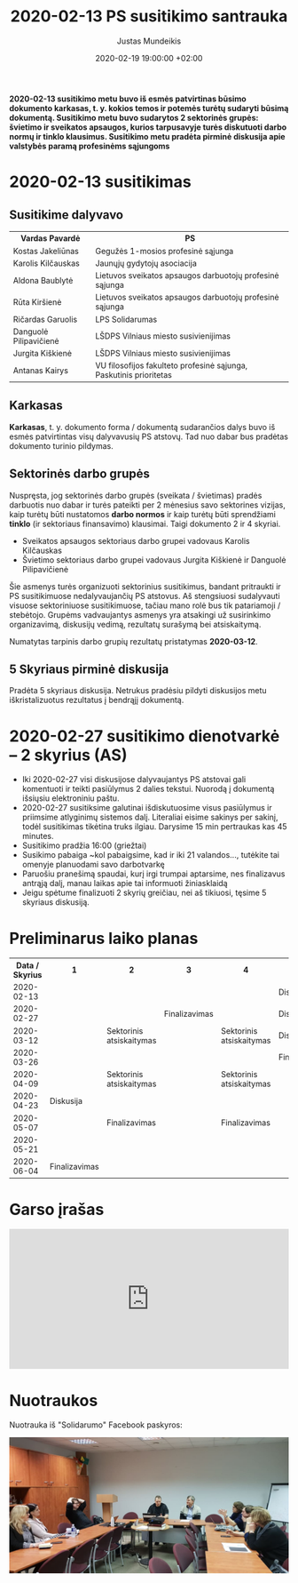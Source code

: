 ﻿---
title:      2020-02-13 PS susitikimo santrauka
date:       2020-02-19 19:00:00 +02:00
author:     Justas Mundeikis
layout:     post
comments:   true
citation:   true
permalink:  /2020/02/19/PS-susutikimo-santrauka/
image:      /assets/2020/02/19/PS_susitikimas_2020-02-13.jpg
thumbnail:  /assets/2020/02/19/thumb.PS_susitikimas_2020-02-13.jpg
categories:
  - Profesinės sąjungos
tags:
  - Profesinės sąjungos
---

**2020-02-13 susitikimo metu buvo iš esmės patvirtinas būsimo dokumento karkasas, t. y. kokios temos ir potemės turėtų sudaryti būsimą dokumentą. Susitikimo metu buvo sudarytos 2 sektorinės grupės: švietimo ir sveikatos apsaugos, kurios tarpusavyje turės diskutuoti darbo normų ir tinklo klausimus. Susitikimo metu pradėta pirminė diskusija apie valstybės paramą profesinėms sąjungoms**<!--more-->

# 2020-02-13 susitikimas

## Susitikime dalyvavo

<table><tr><th>Vardas Pavardė</th><th>PS</th></tr><tr><td>Kostas Jakeliūnas</td><td>Gegužės 1-mosios profesinė sąjunga</td></tr><tr><td>Karolis Kilčauskas</td><td>Jaunųjų gydytojų asociacija</td></tr><tr><td>Aldona Baublytė</td><td>Lietuvos sveikatos apsaugos darbuotojų profesinė sąjunga</td></tr><tr><td>Rūta Kiršienė</td><td>Lietuvos sveikatos apsaugos darbuotojų profesinė sąjunga</td></tr><tr><td>Ričardas Garuolis</td><td>LPS Solidarumas</td></tr><tr><td>Danguolė Pilipavičienė</td><td>LŠDPS Vilniaus miesto susivienijimas</td></tr><tr><td>Jurgita Kiškienė</td><td>LŠDPS Vilniaus miesto susivienijimas</td></tr><tr><td>Antanas Kairys</td><td>VU filosofijos fakulteto profesinė sąjunga, Paskutinis prioritetas</td></tr></table>

## Karkasas

**Karkasas**, t. y. dokumento forma / dokumentą sudarančios dalys buvo iš esmės patvirtintas visų dalyvavusių PS atstovų. Tad nuo dabar bus pradėtas dokumento turinio pildymas.

## Sektorinės darbo grupės

Nuspręsta, jog sektorinės darbo grupės (sveikata / švietimas) pradės darbuotis nuo dabar ir turės pateikti per 2 mėnesius savo sektorines vizijas, kaip turėtų būti nustatomos **darbo normos** ir kaip turėtų būti sprendžiami **tinklo** (ir sektoriaus finansavimo) klausimai. Taigi dokumento 2 ir 4 skyriai.

* Sveikatos apsaugos sektoriaus darbo grupei vadovaus Karolis Kilčauskas
* Švietimo sektoriaus darbo grupei vadovaus Jurgita Kiškienė ir Danguolė Pilipavičienė

Šie asmenys turės organizuoti sektorinius susitikimus, bandant pritraukti ir PS susitikimuose nedalyvaujančių PS atstovus. Aš stengsiuosi sudalyvauti visuose sektoriniuose susitikimuose, tačiau mano rolė bus tik patariamoji / stebėtojo. Grupėms vadvaujantys asmenys yra atsakingi už susirinkimo organizavimą, diskusijų vedimą, rezultatų surašymą bei atsiskaitymą.

Numatytas tarpinis darbo grupių rezultatų pristatymas **2020-03-12**.

## 5 Skyriaus pirminė diskusija

Pradėta 5 skyriaus diskusija. Netrukus  pradėsiu pildyti diskusijos metu iškristalizuotus rezultatus į bendrąjį dokumentą.

# 2020-02-27 susitikimo dienotvarkė – 2 skyrius (AS)

* Iki 2020-02-27 visi diskusijose dalyvaujantys PS atstovai gali komentuoti ir teikti pasiūlymus 2 dalies tekstui. Nuorodą į dokumentą išsiųsiu elektroniniu paštu.
* 2020-02-27 susitiksime galutinai išdiskutuosime visus pasiūlymus ir priimsime atlyginimų sistemos dalį. Literaliai eisime sakinys per sakinį, todėl susitikimas tikėtina truks ilgiau. Darysime 15 min pertraukas kas 45 minutes.
* Susitikimo pradžia 16:00 (griežtai)
* Susikimo pabaiga ~kol pabaigsime, kad ir iki 21 valandos..., tutėkite tai omenyje planuodami savo darbotvarkę
* Paruošiu pranešimą spaudai, kurį irgi trumpai aptarsime, nes finalizavus antrąją dalį, manau laikas apie tai informuoti žiniasklaidą
* Jeigu spėtume finalizuoti 2 skyrių greičiau, nei aš tikiuosi, tęsime 5 skyriaus diskusiją.

# Preliminarus laiko planas

<table><tr><th>Data / Skyrius</th><th>1</th><th>2</th><th>3</th><th>4</th><th>5</th></tr><tr><td>2020-02-13</td><td></td><td></td><td></td><td></td><td>Diskusija</td></tr><tr><td>2020-02-27</td><td></td><td></td><td>Finalizavimas</td><td></td><td>Diskusija</td></tr><tr><td>2020-03-12</td><td></td><td>Sektorinis atsiskaitymas</td><td></td><td>Sektorinis atsiskaitymas</td><td>Disksuija</td></tr><tr><td>2020-03-26</td><td></td><td></td><td></td><td></td><td>Finalizavimas</td></tr><tr><td>2020-04-09</td><td></td><td>Sektorinis atsiskaitymas</td><td></td><td>Sektorinis atsiskaitymas</td><td></td></tr><tr><td>2020-04-23</td><td>Diskusija</td><td></td><td></td><td></td><td></td></tr><tr><td>2020-05-07</td><td></td><td>Finalizavimas</td><td></td><td>Finalizavimas</td><td></td></tr><tr><td>2020-05-21</td><td></td><td></td><td></td><td></td><td></td></tr><tr><td>2020-06-04</td><td>Finalizavimas</td><td></td><td></td><td></td><td></td></tr></table>

# Garso įrašas

<div style="position: relative; overflow: hidden; padding-top: 50%;"><iframe style="position: absolute; top: 0;left: 0; width: 100%; height: 100%;border: 0;" src="https://www.youtube.com/embed/sByKEeiWAZk" frameborder='0' scrolling='no' allowfullscreen></iframe></div>

# Nuotraukos
Nuotrauka iš "Solidarumo" Facebook paskyros:

![](/assets/2020/02/19/2020_02_13_susitikimas.jpg)
